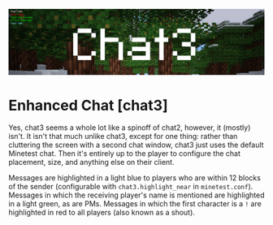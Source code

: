 ![Screenshot](.gh-screenshot.png)

Enhanced Chat [chat3]
=======================

Yes, chat3 seems a whole lot like a spinoff of chat2, however, it (mostly) isn't. It isn't that much unlike chat3, except for one thing: rather than cluttering the screen with a second chat window, chat3 just uses the default Minetest chat. Then it's entirely up to the player to configure the chat placement, size, and anything else on their client.

Messages are highlighted in a light blue to players who are within 12 blocks of the sender (configurable with `chat3.highlight_near` in `minetest.conf`). Messages in which the receiving player's name is mentioned are highlighted in a light green, as are PMs. Messages in which the first character is a `!` are highlighted in red to all players (also known as a shout).